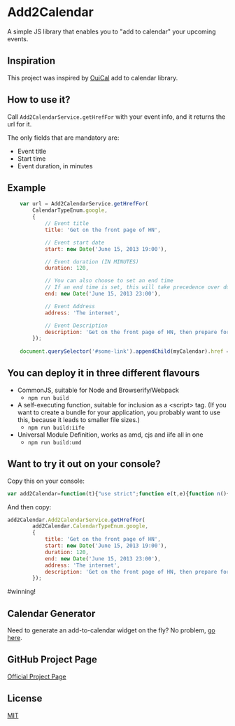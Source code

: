 # Add2Calendar

A simple JS library that enables you to "add to calendar" your upcoming events.

## Inspiration

This project was inspired by [OuiCal](https://github.com/carlsednaoui/add-to-calendar-buttons) add to calendar library.

## How to use it?

Call ```Add2CalendarService.getHrefFor``` with your event info, and it returns the url for it.

The only fields that are mandatory are:

  - Event title
  - Start time
  - Event duration, in minutes

## Example
```javascript
    var url = Add2CalendarService.getHrefFor(
    	CalendarTypeEnum.google, 
        {
			// Event title
          	title: 'Get on the front page of HN',

            // Event start date
            start: new Date('June 15, 2013 19:00'),

            // Event duration (IN MINUTES)
            duration: 120,

            // You can also choose to set an end time
            // If an end time is set, this will take precedence over duration
            end: new Date('June 15, 2013 23:00'),     

            // Event Address
            address: 'The internet',

            // Event Description
            description: 'Get on the front page of HN, then prepare for world domination.'      
    	});
        
   	document.querySelector('#some-link').appendChild(myCalendar).href = url;
```


## You can deploy it in three different flavours

*  CommonJS, suitable for Node and Browserify/Webpack
 	* ```npm run build```
* A self-executing function, suitable for inclusion as a \<script> tag. (If you want to create a bundle for your application, you probably want to use this, because it leads to smaller file sizes.)
	* ```npm run build:iife```
* Universal Module Definition, works as amd, cjs and iife all in one
	*  ```npm run build:umd```

## Want to try it out on your console?

Copy this on your console:


``` javascript
var add2Calendar=function(t){"use strict";function e(t,e){function n(){this.constructor=t}for(var r in e)e.hasOwnProperty(r)&&(t[r]=e[r]);t.prototype=null===e?Object.create(e):(n.prototype=e.prototype,new n)}var n=/-|:|\.\d+/g,r=function(){function t(t){this.event=t,this.startTime=this.formatTime(t.start),this.endTime=this.calculateEndTime(t)}return Object.defineProperty(t.prototype,"href",{get:function(){},enumerable:!0,configurable:!0}),t.prototype.formatTime=function(t){return t.toISOString().replace(n,"")},t.prototype.calculateEndTime=function(t){return t.end?this.formatTime(t.end):this.formatTime(new Date(t.start.getTime()+6e4*t.duration))},t}(),i=function(t){function n(e){t.call(this,e),this.event=e}return e(n,t),Object.defineProperty(n.prototype,"href",{get:function(){return encodeURI(["https://www.google.com/calendar/render?action=TEMPLATE","&text="+(this.event.title||""),"&dates="+(this.startTime||""),"/"+(this.endTime||""),"&details="+(this.event.description||""),"&location="+(this.event.address||""),"&sprop=&sprop=name:"].join(""))},enumerable:!0,configurable:!0}),n}(r),o=function(t){function n(e){t.call(this,e),this.event=e}return e(n,t),n.prototype.getYahooEventDuration=function(){var t=this.event.end?(this.event.end.getTime()-this.event.start.getTime())/6e4:this.event.duration;return(t<600?"0"+Math.floor(t/60):Math.floor(t/60)+"")+(t%60<10?"0"+t%60:t%60+"")},n.prototype.getSt=function(){return this.formatTime(new Date(this.event.start-6e4*this.event.start.getTimezoneOffset()))||""},Object.defineProperty(n.prototype,"href",{get:function(){return encodeURI(["http://calendar.yahoo.com/?v=60&view=d&type=20","&title="+(this.event.title||""),"&st="+this.getSt(),"&dur="+(this.getYahooEventDuration()||""),"&desc="+(this.event.description||""),"&in_loc="+(this.event.address||"")].join(""))},enumerable:!0,configurable:!0}),n}(r),a=function(t){function n(e){t.call(this,e),this.event=e}return e(n,t),Object.defineProperty(n.prototype,"href",{get:function(){return encodeURI("data:text/calendar;charset=utf8,"+["BEGIN:VCALENDAR","VERSION:2.0","BEGIN:VEVENT","URL:"+this.event.documentURL,"DTSTART:"+(this.startTime||""),"DTEND:"+(this.endTime||""),"SUMMARY:"+(this.event.title||""),"DESCRIPTION:"+(this.event.description||""),"LOCATION:"+(this.event.address||""),"END:VEVENT","END:VCALENDAR"].join("\n"))},enumerable:!0,configurable:!0}),n}(r),s=function(){function t(){}return t.getFor=function(e){return t._factory[e]},t.getHrefFor=function(e,n){return new(0,t._factory[e])(n).href},t._constructor=void(t._factory=[i,o,a,a]),t}();return t.Add2CalendarService=s,t}({});
```

And then copy:
```javascript
add2Calendar.Add2CalendarService.getHrefFor(
    	add2Calendar.CalendarTypeEnum.google,
        {			
          	title: 'Get on the front page of HN',
            start: new Date('June 15, 2013 19:00'),
            duration: 120,
            end: new Date('June 15, 2013 23:00'),
            address: 'The internet',
            description: 'Get on the front page of HN, then prepare for world domination.'      
    	});
```

\#winning!

## Calendar Generator
Need to generate an add-to-calendar widget on the fly? No problem, [go here](http://carlsednaoui.github.io/add-to-calendar-buttons/generator/generator.html).

## GitHub Project Page
[Official Project Page](http://carlsednaoui.github.io/ouical/)

## License
[MIT](http://opensource.org/licenses/MIT)